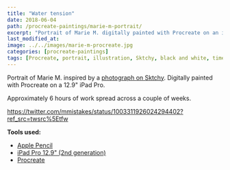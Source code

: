 ```yaml
---
title: "Water tension"
date: 2018-06-04
path: /procreate-paintings/marie-m-portrait/
excerpt: "Portrait of Marie M. digitally painted with Procreate on an iPad."
last_modified_at:
image: ../../images/marie-m-procreate.jpg
categories: [procreate-paintings]
tags: [Procreate, portrait, illustration, Sktchy, black and white, time lapse]
---
```


Portrait of Marie M. inspired by a [photograph on Sktchy](https://sktchy.com/FVAa3D). Digitally painted with Procreate on a 12.9" iPad Pro.

Approximately 6 hours of work spread across a couple of weeks.

https://twitter.com/mmistakes/status/1003311926024294402?ref_src=twsrc%5Etfw

**Tools used:**

- [Apple Pencil](https://www.apple.com/apple-pencil/)
- [iPad Pro 12.9" (2nd generation)](https://www.apple.com/ipad-pro/)
- [Procreate](https://procreate.art/)
